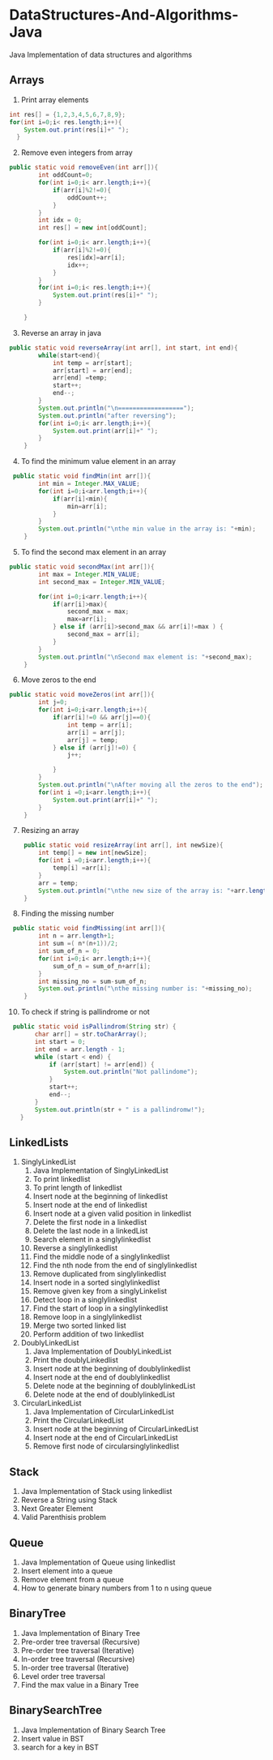 ﻿# DataStructures-And-Algorithms-Java
Java Implementation of data structures and algorithms
## Arrays
1. Print array elements
```java
int res[] = {1,2,3,4,5,6,7,8,9};
for(int i=0;i< res.length;i++){
    System.out.print(res[i]+" ");
  }
 ```
2. Remove even integers from array
```java
public static void removeEven(int arr[]){
        int oddCount=0;
        for(int i=0;i< arr.length;i++){
            if(arr[i]%2!=0){
                oddCount++;
            }
        }
        int idx = 0;
        int res[] = new int[oddCount];

        for(int i=0;i< arr.length;i++){
            if(arr[i]%2!=0){
                res[idx]=arr[i];
                idx++;
            }
        }
        for(int i=0;i< res.length;i++){
            System.out.print(res[i]+" ");
        }

    }
```
3. Reverse an array in java
```java
public static void reverseArray(int arr[], int start, int end){
        while(start<end){
            int temp = arr[start];
            arr[start] = arr[end];
            arr[end] =temp;
            start++;
            end--;
        }
        System.out.println("\n==================");
        System.out.println("after reversing");
        for(int i=0;i< arr.length;i++){
            System.out.print(arr[i]+" ");
        }
    }
```
4. To find the minimum value element in an array
```java
 public static void findMin(int arr[]){
        int min = Integer.MAX_VALUE;
        for(int i=0;i<arr.length;i++){
            if(arr[i]<min){
                min=arr[i];
            }
        }
        System.out.println("\nthe min value in the array is: "+min);
    }
```
5. To find the second max element in an array
```java
public static void secondMax(int arr[]){
        int max = Integer.MIN_VALUE;
        int second_max = Integer.MIN_VALUE;

        for(int i=0;i<arr.length;i++){
            if(arr[i]>max){
                second_max = max;
                max=arr[i];
            } else if (arr[i]>second_max && arr[i]!=max ) {
                second_max = arr[i];
            }
        }
        System.out.println("\nSecond max element is: "+second_max);
    }
```
6. Move zeros to the end
```java
public static void moveZeros(int arr[]){
        int j=0;
        for(int i=0;i<arr.length;i++){
            if(arr[i]!=0 && arr[j]==0){
                int temp = arr[i];
                arr[i] = arr[j];
                arr[j] = temp;
            } else if (arr[j]!=0) {
                j++;

            }
        }
        System.out.println("\nAfter moving all the zeros to the end");
        for(int i =0;i<arr.length;i++){
            System.out.print(arr[i]+" ");
        }
    }
```
7. Resizing an array
```java
    public static void resizeArray(int arr[], int newSize){
        int temp[] = new int[newSize];
        for(int i =0;i<arr.length;i++){
            temp[i] =arr[i];
        }
        arr = temp;
        System.out.println("\nthe new size of the array is: "+arr.length);
    }
  ```
8. Finding the missing number
```java
 public static void findMissing(int arr[]){
        int n = arr.length+1;
        int sum =( n*(n+1))/2;
        int sum_of_n = 0;
        for(int i=0;i< arr.length;i++){
            sum_of_n = sum_of_n+arr[i];
        }
        int missing_no = sum-sum_of_n;
        System.out.println("\nthe missing number is: "+missing_no);
    }
 ```
10. To check if string is pallindrome or not
 ```java
  public static void isPallindrom(String str) {
        char arr[] = str.toCharArray();
        int start = 0;
        int end = arr.length - 1;
        while (start < end) {
            if (arr[start] != arr[end]) {
                System.out.println("Not pallindome");
            }
            start++;
            end--;
        }
        System.out.println(str + " is a pallindromw!");
    }
 ```

## LinkedLists
1. SinglyLinkedList
    1. Java Implementation of SinglyLinkedList
    2. To print linkedlist
    3. To print length of linkedlist
    4. Insert node at the beginning of linkedlist
    5. Insert node at the end of linkedlist
    6. Insert node at a given valid position in linkedlist
    7. Delete the first node in a linkedlist
    8. Delete the last node in a linkedList
    9. Search element in a singlylinkedlist
    10. Reverse a singlylinkedlist
    11. Find the middle node of a singlylinkedlist
    12. Find the nth node from the end of singlylinkedlist
    13. Remove duplicated from singlylinkedlist
    14. Insert node in a sorted singlylinkedlist
    15. Remove given key from a singlyLinkelist
    16. Detect loop in a singlylinkedlist
    17. Find the start of loop in a singlylinkedlist
    18. Remove loop in a singlylinkedlist
    19. Merge two sorted linked list
    20. Perform addition of two linkedlist
2. DoublyLinkedList
    1. Java Implementation of DoublyLinkedList
    2. Print the doublyLinkedlist
    3. Insert node at the beginning of doublylinkedlist
    4. Insert node at the end of doublylinkedlist
    5. Delete node at the beginning of doublylinkedList
    6. Delete node at the end of doublylinkedList
2. CircularLinkedList
    1. Java Implementation of CircularLinkedList
    2. Print the CircularLinkedList
    3. Insert node at the beginning of CircularLinkedList
    4. Insert node at the end of CircularLinkedList
    5. Remove first node of circularsinglylinkedlist


## Stack
1. Java Implementation of Stack using linkedlist
2. Reverse a String using Stack
3. Next Greater Element
4. Valid Parenthisis problem

## Queue
1. Java Implementation of Queue using linkedlist
2. Insert element into a queue
3. Remove element from a queue
4. How to generate binary numbers from 1 to n using queue

## BinaryTree
1. Java Implementation of Binary Tree
2. Pre-order tree traversal (Recursive)
3. Pre-order tree traversal (Iterative)
4. In-order tree traversal (Recursive)
5. In-order tree traversal (Iterative)
6. Level order tree traversal
7. Find the max value in a Binary Tree

## BinarySearchTree
1. Java Implementation of Binary Search Tree
2. Insert value in BST
3. search for a key in BST
